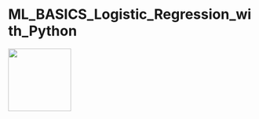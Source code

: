 # ML_BASICS_Logistic_Regression_with_Python


<img src="https://render.githubusercontent.com/render/math?math=z=\frac{1}{1+{e^-z}}" width="128" height="128">



